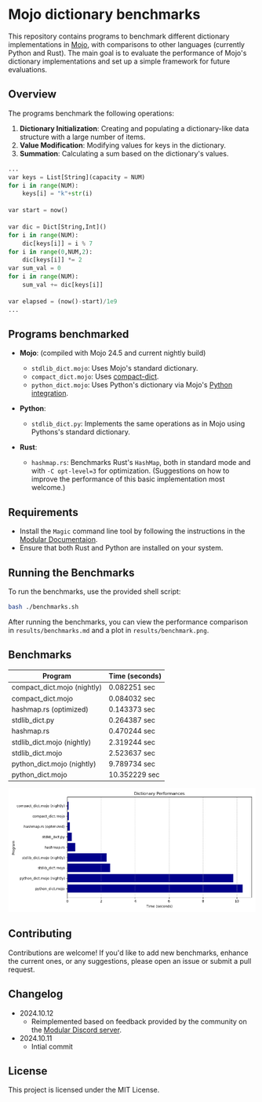 # Mojo dictionary benchmarks

This repository contains programs to benchmark different dictionary implementations in [Mojo](https://www.modular.com/mojo), with comparisons to other languages (currently Python and Rust). The main goal is to evaluate the performance of Mojo's dictionary implementations and set up a simple framework for future evaluations.

## Overview

The programs benchmark the following operations:

1. **Dictionary Initialization**: Creating and populating a dictionary-like data structure with a large number of items.
2. **Value Modification**: Modifying values for keys in the dictionary.
3. **Summation**: Calculating a sum based on the dictionary's values.

```python
...
var keys = List[String](capacity = NUM)
for i in range(NUM):
    keys[i] = "k"+str(i) 

var start = now()

var dic = Dict[String,Int]()
for i in range(NUM):
    dic[keys[i]] = i % 7
for i in range(0,NUM,2):
    dic[keys[i]] *= 2
var sum_val = 0
for i in range(NUM):
    sum_val += dic[keys[i]]

var elapsed = (now()-start)/1e9 
...
```

## Programs benchmarked

- **Mojo**: (compiled with Mojo 24.5 and current nightly build)
  - `stdlib_dict.mojo`: Uses Mojo's standard dictionary.
  - `compact_dict.mojo`: Uses [compact-dict](https://github.com/mzaks/compact-dict).
  - `python_dict.mojo`: Uses Python's dictionary via Mojo's [Python integration](https://docs.modular.com/mojo/manual/python/).
  
- **Python**:
  - `stdlib_dict.py`: Implements the same operations as in Mojo using Pythons's standard dictionary.

- **Rust**:
  - `hashmap.rs`: Benchmarks Rust's `HashMap`, both in standard mode and with `-C opt-level=3` for optimization. (Suggestions on how to improve the performance of this basic implementation most welcome.)

## Requirements

- Install the `Magic` command line tool by following the instructions in the [Modular Documentaion](https://docs.modular.com/magic).
- Ensure that both Rust and Python are installed on your system.

## Running the Benchmarks

To run the benchmarks, use the provided shell script:

```sh
bash ./benchmarks.sh
```

After running the benchmarks, you can view the performance comparison in `results/benchmarks.md` and a plot in `results/benchmark.png`.

## Benchmarks

| Program | Time (seconds) |
|---------|----------------|
| compact_dict.mojo (nightly) | 0.082251 sec |
| compact_dict.mojo | 0.084032 sec |
| hashmap.rs (optimized) | 0.143373 sec |
| stdlib_dict.py | 0.264387 sec |
| hashmap.rs | 0.470244 sec |
| stdlib_dict.mojo (nightly) | 2.319244 sec |
| stdlib_dict.mojo | 2.523637 sec |
| python_dict.mojo (nightly) | 9.789734 sec |
| python_dict.mojo | 10.352229 sec |

![Chart](./results/benchmarks.png)

## Contributing

Contributions are welcome! If you'd like to add new benchmarks, enhance the current ones, or any suggestions, please open an issue or submit a pull request.

## Changelog

- 2024.10.12
  - Reimplemented based on feedback provided by the community on the [Modular Discord server](https://discord.gg/xZktyT2q).
- 2024.10.11
  - Intial commit

## License

This project is licensed under the MIT License.
